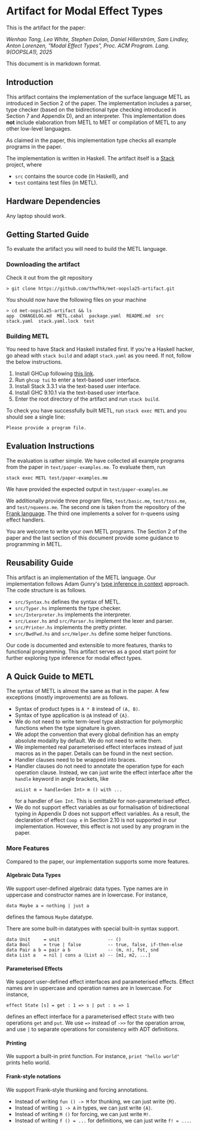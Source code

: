 # Artifact for Modal Effect Types

This is the artifact for the paper:

*Wenhao Tang, Leo White, Stephen Dolan, Daniel Hillerström, Sam Lindley, Anton Lorenzen,
"Modal Effect Types", Proc. ACM Program. Lang. 9(OOPSLA1), 2025*

This document is in markdown format.


## Introduction

This artifact contains the implementation of the surface language METL
as introduced in Section 2 of the paper. The implementation includes a
parser, type checker (based on the bidirectional type checking
introduced in Section 7 and Appendix D), and an interpreter. This
implementation does **not** include elaboration from METL to MET or
compilation of METL to any other low-level languages.

As claimed in the paper, this implementation type checks all example
programs in the paper.

The implementation is written in Haskell. The artifact itself is a
[Stack](https://docs.haskellstack.org/en/stable/) project, where
* `src` contains the source code (in Haskell), and
* `test` contains test files (in METL).

## Hardware Dependencies

Any laptop should work.

## Getting Started Guide

To evaluate the artifact you will need to build the METL language.

### Downloading the artifact

Check it out from the git repository
```
> git clone https://github.com/thwfhk/met-oopsla25-artifact.git
```

You should now have the following files on your machine
```
> cd met-oopsla25-artifact && ls
app  CHANGELOG.md  METL.cabal  package.yaml  README.md  src  stack.yaml  stack.yaml.lock  test
```

### Building METL

You need to have Stack and Haskell installed first. If you're a
Haskell hacker, go ahead with `stack build` and adapt `stack.yaml`
as you need. If not, follow the below instructions.
1. Install GHCup following [this link](https://www.haskell.org/ghcup/).
2. Run `ghcup tui` to enter a text-based user interface.
3. Install Stack 3.3.1 via the text-based user interface.
4. Install GHC 9.10.1 via the text-based user interface.
5. Enter the root directory of the artifact and run `stack build`.

To check you have successfully built METL, run `stack exec METL` and
you should see a single line:
```
Please provide a program file.
```

## Evaluation Instructions

The evaluation is rather simple. We have collected all example
programs from the paper in `text/paper-examples.me`. To evaluate them,
run
```
stack exec METL test/paper-examples.me
```
We have provided the expected output in `test/paper-examples.me`

We additionally provide three program files, `test/basic.me`,
`test/toss.me`, and `test/nqueens.me`. The second one is taken from
the repository of the [Frank language](https://github.com/frank-lang/frank). The third one implements a
solver for n-queens using effect handlers.

You are welcome to write your own METL programs. The Section 2 of the
paper and the last section of this document provide some guidance to
programming in METL.


## Reusability Guide

This artifact is an implementation of the METL language. Our
implementation follows Adam Gunry's [type inference in
context](https://github.com/adamgundry/type-inference) approach.
The code structure is as follows.
* `src/Syntax.hs` defines the syntax of METL.
* `src/Typer.hs` implements the type checker.
* `src/Interpreter.hs` implements the interpreter.
* `src/Lexer.hs` and `src/Parser.hs` implement the lexer and parser.
* `src/Printer.hs` implements the pretty printer.
* `src/BwdFwd.hs` and `src/Helper.hs` define some helper functions.

Our code is documented and extensible to more features, thanks to
functional programming. This artifact serves as a good start point for
further exploring type inference for modal effect types.


## A Quick Guide to METL

The syntax of METL is almost the same as that in the paper. A few
exceptions (mostly improvements) are as follows.

- Syntax of product types is `A * B` instead of `(A, B)`.
- Syntax of type application is `@A` instead of `{A}`.
- We do not need to write term-level type abstraction for polymorphic
  functions when the type signature is given.
- We adopt the convention that every global definition has an empty
  absolute modality by default. We do not need to write them.
- We implemented real parameterised effect interfaces instead of just
  macros as in the paper. Details can be found in the next section.
- Handler clauses need to be wrapped into braces.
- Handler clauses do not need to annotate the operation type for each
  operation clause. Instead, we can just write the effect interface
  after the `handle` keyword in angle brackets, like
  ```
  asList m = handle<Gen Int> m () with ...
  ```
  for a handler of `Gen Int`. This is omittable for non-parameterised
  effect.
- We do not support effect variables as our formalisation of
  bidirectional typing in Appendix D does not support effect
  variables. As a result, the declaration of effect `Coop e` in
  Section 2.10 is not supported in our implementation. However, this
  effect is not used by any program in the paper.


### More Features

Compared to the paper, our implementation supports some more features.

#### Algebraic Data Types

We support user-defined algebraic data types. Type names are in
uppercase and constructor names are in lowercase. For instance,
```
data Maybe a = nothing | just a
```
defines the famous `Maybe` datatype.

There are some built-in datatypes with special built-in syntax
support.

```
data Unit     = unit                  -- ()
data Bool     = true | false          -- true, false, if-then-else
data Pair a b = pair a b              -- (m, n), fst, snd
data List a   = nil | cons a (List a) -- [m1, m2, ...]
```

#### Parameterised Effects

We support user-defined effect interfaces and parameterised effects.
Effect names are in uppercase and operation names are in lowercase.
For instance,
```
effect State [s] = get : 1 => s | put : s => 1
```
defines an effect interface for a parameterised effect `State` with
two operations `get` and `put`. We use `=>` instead of `->>` for the
operation arrow, and use `|` to separate operations for consistency
with ADT definitions.

#### Printing

We support a built-in print function. For instance, `print "hello
world"` prints hello world.

#### Frank-style notations

We support Frank-style thunking and forcing annotations.
- Instead of writing `fun () -> M` for thunking, we can just write `{M}`.
- Instead of writing `1 -> A` in types, we can just write `{A}`.
- Instead of writing `M ()` for forcing, we can just write `M!`. 
- Instead of writing `f () = ...` for definitions, we can just write `f! = ...`.